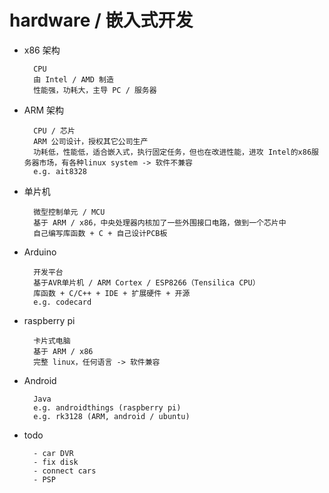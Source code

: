 # hardware / 嵌入式开发

- x86 架构

        CPU
        由 Intel / AMD 制造
        性能强，功耗大，主导 PC / 服务器

- ARM 架构

        CPU / 芯片
        ARM 公司设计，授权其它公司生产
        功耗低，性能低，适合嵌入式，执行固定任务，但也在改进性能，进攻 Intel的x86服务器市场，有各种linux system -> 软件不兼容
        e.g. ait8328

- 单片机

        微型控制单元 / MCU
        基于 ARM / x86，中央处理器内核加了一些外围接口电路，做到一个芯片中
        自己编写库函数 + C + 自己设计PCB板

- Arduino

        开发平台
        基于AVR单片机 / ARM Cortex / ESP8266（Tensilica CPU）
        库函数 + C/C++ + IDE + 扩展硬件 + 开源
        e.g. codecard

- raspberry pi

        卡片式电脑
        基于 ARM / x86
        完整 linux，任何语言 -> 软件兼容

- Android

        Java
        e.g. androidthings (raspberry pi)
        e.g. rk3128 (ARM, android / ubuntu)

- todo

        - car DVR
        - fix disk
        - connect cars
        - PSP
